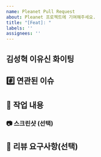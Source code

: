 ```yaml
---
name: Pleanet Pull Request
about: Pleanet 프로젝트에 기여해주세요.
title: "[Feat]: "
labels: ''
assignees: ''
---
```

## 김성혁 이유신 화이팅
## #️⃣ 연관된 이슈
## 📝 작업 내용
### 📷 스크린샷 (선택)
## 💬 리뷰 요구사항(선택)